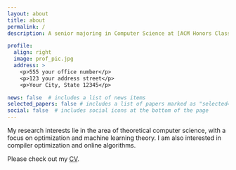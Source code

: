 ```yaml
---
layout: about
title: about
permalink: /
description: A senior majoring in Computer Science at [ACM Honors Class](https://acm.sjtu.edu.cn/home), [Shanghai Jiao Tong University](https://en.sjtu.edu.cn/).

profile:
  align: right
  image: prof_pic.jpg
  address: >
    <p>555 your office number</p>
    <p>123 your address street</p>
    <p>Your City, State 12345</p>

news: false  # includes a list of news items
selected_papers: false # includes a list of papers marked as "selected={true}"
social: false  # includes social icons at the bottom of the page
---
```


My research interests lie in the area of theoretical computer science, with a focus on optimization and machine learning theory. I am also interested in compiler optimization and online algorithms.

Please check out my [CV](https://oscardhc.github.io/assets/pdf/CV.pdf).
